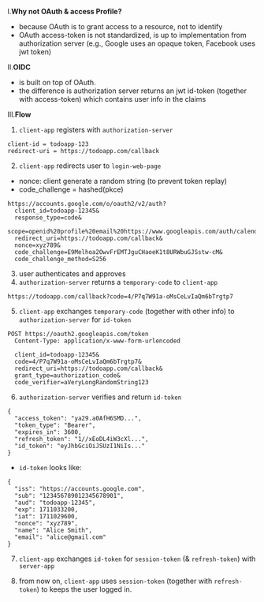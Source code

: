 I.**Why not OAuth & access Profile?**
- because OAuth is to grant access to a resource, not to identify
- OAuth access-token is not standardized, is up to implementation from authorization server (e.g., Google uses an opaque token, Facebook uses jwt token)

II.**OIDC**
- is built on top of OAuth.
- the difference is authorization server returns an jwt id-token (together with access-token) which contains user info in the claims

III.**Flow**
1. `client-app` registers with `authorization-server`
```
client-id = todoapp-123
redirect-uri = https://todoapp.com/callback
```
2. `client-app` redirects user to `login-web-page`
- nonce: client generate a random string (to prevent token replay)
- code_challenge = hashed(pkce)
```
https://accounts.google.com/o/oauth2/v2/auth?
  client_id=todoapp-12345&
  response_type=code&
  scope=openid%20profile%20email%20https://www.googleapis.com/auth/calendar&
  redirect_uri=https://todoapp.com/callback&
  nonce=xyz789& 
  code_challenge=E9Melhoa2OwvFrEMTJguCHaoeK1t8URWbuGJSstw-cM&
  code_challenge_method=S256
```   
3. user authenticates and approves
4. `authorization-server` returns a `temporary-code` to `client-app`
```
https://todoapp.com/callback?code=4/P7q7W91a-oMsCeLvIaQm6bTrgtp7
```
5. `client-app` exchanges `temporary-code` (together with other info) to `authorization-server` for `id-token`
```
POST https://oauth2.googleapis.com/token
  Content-Type: application/x-www-form-urlencoded

  client_id=todoapp-12345&
  code=4/P7q7W91a-oMsCeLvIaQm6bTrgtp7&
  redirect_uri=https://todoapp.com/callback&
  grant_type=authorization_code&
  code_verifier=aVeryLongRandomString123
```
6. `authorization-server` verifies and return `id-token`
```
{
  "access_token": "ya29.a0AfH6SMD...",
  "token_type": "Bearer",
  "expires_in": 3600,
  "refresh_token": "1//xEoDL4iW3cXl...",
  "id_token": "eyJhbGciOiJSUzI1NiIs..."
}
```
- `id-token` looks like:
```
{
  "iss": "https://accounts.google.com",
  "sub": "123456789012345678901",
  "aud": "todoapp-12345",
  "exp": 1711033200,
  "iat": 1711029600,
  "nonce": "xyz789",
  "name": "Alice Smith",
  "email": "alice@gmail.com"
}
```
7. `client-app` exchanges `id-token` for `session-token` (& `refresh-token`) with `server-app`

8. from now on, `client-app` uses `session-token` (together with `refresh-token`) to keeps the user logged in.
